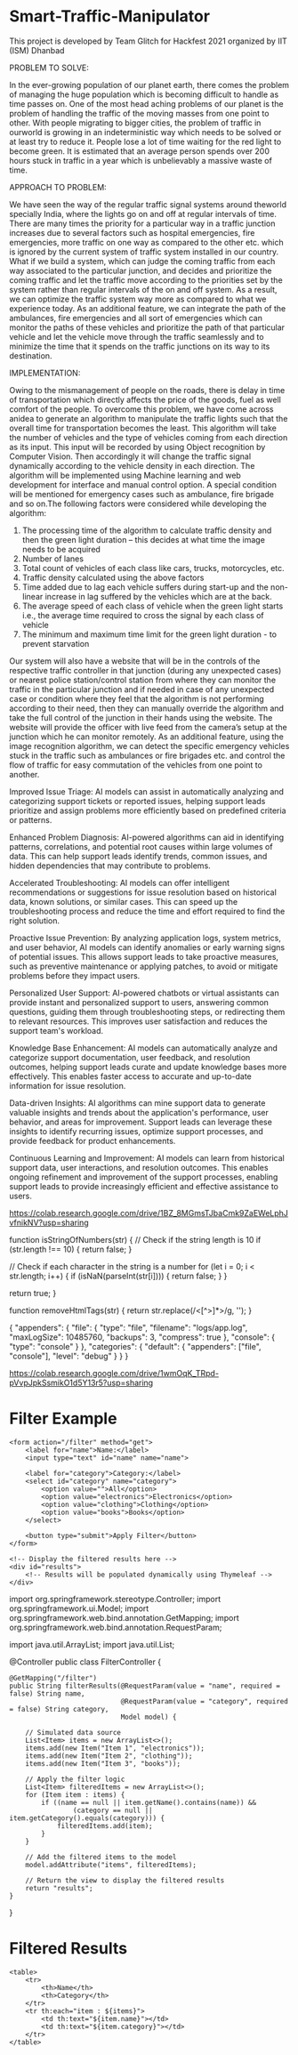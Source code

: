 # Smart-Traffic-Manipulator
This project is developed by Team Glitch for Hackfest 2021 organized by IIT (ISM) Dhanbad

PROBLEM TO SOLVE:

In the ever-growing population of our planet earth, there comes the problem of managing the huge population which is becoming difficult to handle as time passes on. One of the most head aching problems of our planet is the problem of handling the traffic of the moving masses from one point to other. With people migrating to bigger cities, the problem of traffic in ourworld is growing in an indeterministic way which needs to be solved or at least try to reduce it. People lose a lot of time waiting for the red light to become green. It is estimated that an average person spends over 200 hours stuck in traffic in a year which is unbelievably a massive waste of time. 

APPROACH TO PROBLEM: 

We have seen the way of the regular traffic signal systems around theworld specially India, where the lights go on and off at regular intervals of time. There are many times the priority for a particular way in a traffic junction increases due to several factors such as hospital emergencies, fire emergencies, more traffic on one way as compared to the other etc. which is ignored by the current system of traffic system installed in our country. What if we build a system, which can judge the coming traffic from each way associated to the particular junction, and decides and prioritize the coming traffic and let the traffic move according to the priorities set by the system rather than regular intervals of the on and off system. As a result, we can optimize the traffic system way more as compared to what we experience today. As an additional feature, we can integrate the path of the ambulances, fire emergencies and all sort of emergencies which can monitor the paths of these vehicles and prioritize the path of that particular vehicle and let the vehicle move through the traffic seamlessly and to minimize the time that it spends on the traffic junctions on its way to its destination.

IMPLEMENTATION: 

Owing to the mismanagement of people on the roads, there is delay in time of transportation which directly affects the price of the goods, fuel as well comfort of the people. To overcome this problem, we have come across anidea to generate an algorithm to manipulate the traffic lights such that the overall time for transportation becomes the least. This algorithm will take the number of vehicles and the type of vehicles coming from each direction as its input. This input will be recorded by using Object recognition by Computer Vision. Then accordingly it will change the traffic signal dynamically according to the vehicle density in each direction. The algorithm will be implemented using Machine learning and web development for interface and manual control option. A special condition will be mentioned for emergency cases such as ambulance, fire brigade and so on.The following factors were considered while developing the algorithm:
1. The processing time of the algorithm to calculate traffic density and then the green light duration – this decides at what time the image needs to be acquired
2. Number of lanes
3. Total count of vehicles of each class like cars, trucks, motorcycles, etc.
4. Traffic density calculated using the above factors
5. Time added due to lag each vehicle suffers during start-up and the non-linear increase in lag suffered by the vehicles which are at the back.
6. The average speed of each class of vehicle when the green light starts i.e., the average time required to cross the signal by each class of vehicle 
7. The minimum and maximum time limit for the green light duration - to prevent starvation

Our system will also have a website that will be in the controls of the respective traffic controller in that junction (during any unexpected cases) or nearest police station/control station from where they can monitor the traffic in the particular junction and if needed in case of any unexpected case or condition where they feel that the algorithm is not performing according to their need, then they can manually override the algorithm and take the full control of the junction in their hands using the website. The website will provide the officer with live feed from the camera’s setup at the junction which he can monitor remotely. As an additional feature, using the image recognition algorithm, we can detect the specific emergency vehicles stuck in the traffic such as ambulances or fire brigades etc. and control the flow of traffic for easy commutation of the vehicles from one point to another.

Improved Issue Triage: AI models can assist in automatically analyzing and categorizing support tickets or reported issues, helping support leads prioritize and assign problems more efficiently based on predefined criteria or patterns.

Enhanced Problem Diagnosis: AI-powered algorithms can aid in identifying patterns, correlations, and potential root causes within large volumes of data. This can help support leads identify trends, common issues, and hidden dependencies that may contribute to problems.

Accelerated Troubleshooting: AI models can offer intelligent recommendations or suggestions for issue resolution based on historical data, known solutions, or similar cases. This can speed up the troubleshooting process and reduce the time and effort required to find the right solution.

Proactive Issue Prevention: By analyzing application logs, system metrics, and user behavior, AI models can identify anomalies or early warning signs of potential issues. This allows support leads to take proactive measures, such as preventive maintenance or applying patches, to avoid or mitigate problems before they impact users.

Personalized User Support: AI-powered chatbots or virtual assistants can provide instant and personalized support to users, answering common questions, guiding them through troubleshooting steps, or redirecting them to relevant resources. This improves user satisfaction and reduces the support team's workload.

Knowledge Base Enhancement: AI models can automatically analyze and categorize support documentation, user feedback, and resolution outcomes, helping support leads curate and update knowledge bases more effectively. This enables faster access to accurate and up-to-date information for issue resolution.

Data-driven Insights: AI algorithms can mine support data to generate valuable insights and trends about the application's performance, user behavior, and areas for improvement. Support leads can leverage these insights to identify recurring issues, optimize support processes, and provide feedback for product enhancements.

Continuous Learning and Improvement: AI models can learn from historical support data, user interactions, and resolution outcomes. This enables ongoing refinement and improvement of the support processes, enabling support leads to provide increasingly efficient and effective assistance to users.

https://colab.research.google.com/drive/1BZ_8MGmsTJbaCmk9ZaEWeLphJvfnikNV?usp=sharing

function isStringOfNumbers(str) {
  // Check if the string length is 10
  if (str.length !== 10) {
    return false;
  }

  // Check if each character in the string is a number
  for (let i = 0; i < str.length; i++) {
    if (isNaN(parseInt(str[i]))) {
      return false;
    }
  }

  return true;
}

function removeHtmlTags(str) {
  return str.replace(/<[^>]*>/g, '');
}

{
  "appenders": {
    "file": {
      "type": "file",
      "filename": "logs/app.log",
      "maxLogSize": 10485760,
      "backups": 3,
      "compress": true
    },
    "console": {
      "type": "console"
    }
  },
  "categories": {
    "default": {
      "appenders": ["file", "console"],
      "level": "debug"
    }
  }
}

https://colab.research.google.com/drive/1wmOqK_TRpd-pVvpJpkSsmikO1d5Y13r5?usp=sharing

<!DOCTYPE html>
<html>
<head>
    <title>Filter Example</title>
</head>
<body>
    <h1>Filter Example</h1>

    <form action="/filter" method="get">
        <label for="name">Name:</label>
        <input type="text" id="name" name="name">

        <label for="category">Category:</label>
        <select id="category" name="category">
            <option value="">All</option>
            <option value="electronics">Electronics</option>
            <option value="clothing">Clothing</option>
            <option value="books">Books</option>
        </select>

        <button type="submit">Apply Filter</button>
    </form>

    <!-- Display the filtered results here -->
    <div id="results">
        <!-- Results will be populated dynamically using Thymeleaf -->
    </div>
</body>
</html>

import org.springframework.stereotype.Controller;
import org.springframework.ui.Model;
import org.springframework.web.bind.annotation.GetMapping;
import org.springframework.web.bind.annotation.RequestParam;

import java.util.ArrayList;
import java.util.List;

@Controller
public class FilterController {

    @GetMapping("/filter")
    public String filterResults(@RequestParam(value = "name", required = false) String name,
                                @RequestParam(value = "category", required = false) String category,
                                Model model) {

        // Simulated data source
        List<Item> items = new ArrayList<>();
        items.add(new Item("Item 1", "electronics"));
        items.add(new Item("Item 2", "clothing"));
        items.add(new Item("Item 3", "books"));

        // Apply the filter logic
        List<Item> filteredItems = new ArrayList<>();
        for (Item item : items) {
            if ((name == null || item.getName().contains(name)) &&
                    (category == null || item.getCategory().equals(category))) {
                filteredItems.add(item);
            }
        }

        // Add the filtered items to the model
        model.addAttribute("items", filteredItems);

        // Return the view to display the filtered results
        return "results";
    }
}

<!DOCTYPE html>
<html xmlns:th="http://www.thymeleaf.org">
<head>
    <title>Filtered Results</title>
</head>
<body>
    <h1>Filtered Results</h1>

    <table>
        <tr>
            <th>Name</th>
            <th>Category</th>
        </tr>
        <tr th:each="item : ${items}">
            <td th:text="${item.name}"></td>
            <td th:text="${item.category}"></td>
        </tr>
    </table>
</body>
</html>

